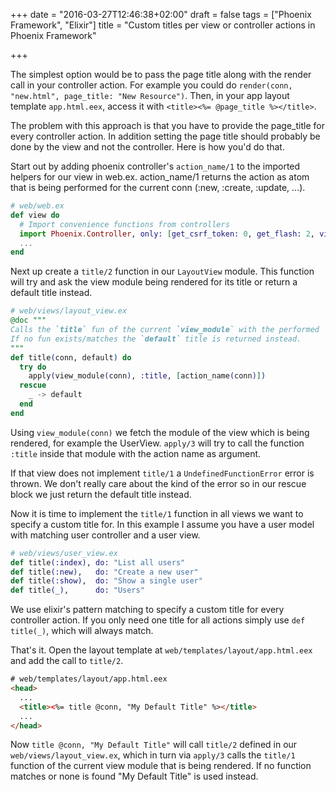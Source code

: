 +++
date = "2016-03-27T12:46:38+02:00"
draft = false
tags = ["Phoenix Framework", "Elixir"]
title = "Custom titles per view or controller actions in Phoenix Framework"

+++

The simplest option would be to pass the page title along with the render call in your controller action. For example you could do <code>render(conn, "new.html", page_title: "New Resource")</code>. Then, in your app layout template <code>app.html.eex</code>, access it with <code>\<title\><%= @page_title %>\</title></code>.

The problem with this approach is that you have to provide the page_title for every controller action. In addition setting the page title should probably be done by the view and not the controller. Here is how you'd do that.

Start out by adding phoenix controller's <code>action_name/1</code> to the imported helpers for our view in web.ex. action_name/1 returns the action as atom that is being performed for the current conn (:new, :create, :update, ...).

```elixir
# web/web.ex
def view do
  # Import convenience functions from controllers
  import Phoenix.Controller, only: [get_csrf_token: 0, get_flash: 2, view_module: 1, action_name: 1]
  ...
end
```

Next up create a <code>title/2</code> function in our <code>LayoutView</code> module. This function will try and ask the view module being rendered for its title or return a default title instead.

```elixir
# web/views/layout_view.ex
@doc """
Calls the `title` fun of the current `view_module` with the performed `:action` as arg.
If no fun exists/matches the `default` title is returned instead.
"""
def title(conn, default) do
  try do
    apply(view_module(conn), :title, [action_name(conn)])
  rescue
    _ -> default
  end
end
```

Using <code>view_module(conn)</code> we fetch the module of the view which is being rendered, for example the UserView. <code>apply/3</code> will try to call the function <code>:title</code> inside that module with the action name as argument.

If that view does not implement <code>title/1</code> a <code>UndefinedFunctionError</code> error is thrown. We don't really care about the kind of the error so in our rescue block we just return the default title instead.


Now it is time to implement the <code>title/1</code> function in all views we want to specify a custom title for. In this example I assume you have a user model with matching user controller and a user view.

```elixir
# web/views/user_view.ex
def title(:index), do: "List all users"
def title(:new),   do: "Create a new user"
def title(:show),  do: "Show a single user"
def title(_),      do: "Users"
```

 We use elixir's pattern matching to specify a custom title for every controller action. If you only need one title for all actions simply use <code>def title(_)</code>, which will always match.

 That's it. Open the layout template at <code>web/templates/layout/app.html.eex</code> and add the call to <code>title/2</code>.

```html
# web/templates/layout/app.html.eex
<head>
  ...
  <title><%= title @conn, "My Default Title" %></title>
  ...
</head>
```

Now <code>title @conn, "My Default Title"</code> will call <code>title/2</code> defined in our <code>web/views/layout_view.ex</code>, which in turn via <code>apply/3</code> calls the <code>title/1</code> function of the current view module that is being rendered. If no function matches or none is found "My Default Title" is used instead.
